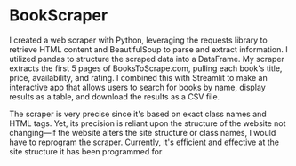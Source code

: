 # BookScraper

I created a web scraper with Python, leveraging the requests library to retrieve HTML content and BeautifulSoup to parse and extract information. I utilized pandas to structure the scraped data into a DataFrame. My scraper extracts the first 5 pages of BooksToScrape.com, pulling each book's title, price, availability, and rating. I combined this with Streamlit to make an interactive app that allows users to search for books by name, display results as a table, and download the results as a CSV file.

The scraper is very precise since it's based on exact class names and HTML tags. Yet, its precision is reliant upon the structure of the website not changing—if the website alters the site structure or class names, I would have to reprogram the scraper. Currently, it's efficient and effective at the site structure it has been programmed for
